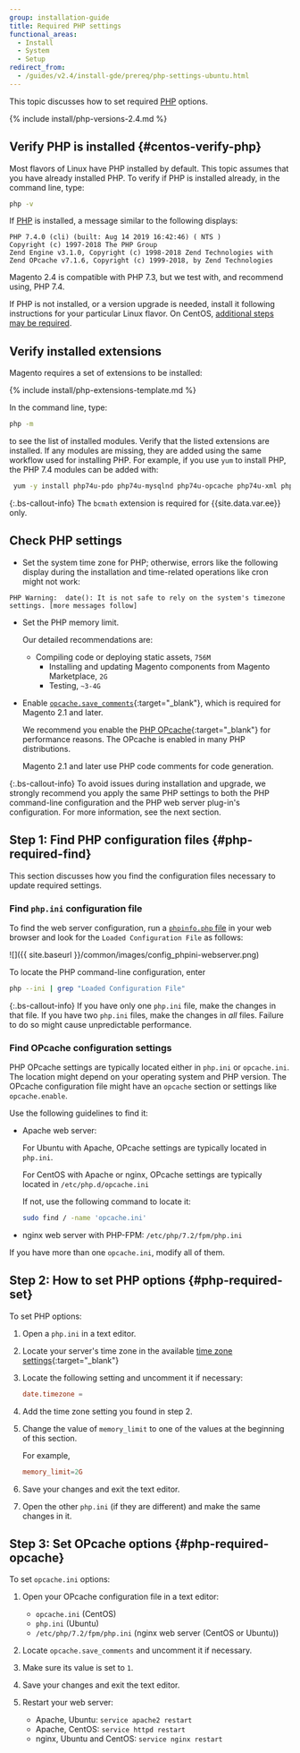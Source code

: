```yaml
---
group: installation-guide
title: Required PHP settings
functional_areas:
  - Install
  - System
  - Setup
redirect_from: 
  - /guides/v2.4/install-gde/prereq/php-settings-ubuntu.html
---
```


This topic discusses how to set required [PHP](https://glossary.magento.com/php) options.

{% include install/php-versions-2.4.md %}

## Verify PHP is installed {#centos-verify-php}

Most flavors of Linux have PHP installed by default.
This topic assumes that you have already installed PHP.
To verify if PHP is installed already, in the command line, type:

```bash
php -v
```

If [PHP](https://glossary.magento.com/php) is installed, a message similar to the following displays:

```terminal
PHP 7.4.0 (cli) (built: Aug 14 2019 16:42:46) ( NTS )
Copyright (c) 1997-2018 The PHP Group
Zend Engine v3.1.0, Copyright (c) 1998-2018 Zend Technologies with Zend OPcache v7.1.6, Copyright (c) 1999-2018, by Zend Technologies
```

Magento 2.4 is compatible with PHP 7.3, but we test with, and recommend using, PHP 7.4.

If PHP is not installed, or a version upgrade is needed, install it following instructions for your particular Linux flavor.
On CentOS, [additional steps may be required][].

## Verify installed extensions

Magento requires a set of extensions to be installed:

<!--{% assign packages = site.data.codebase.v2_4.open-source.composer_lock.packages %}-->
{% include install/php-extensions-template.md %}

In the command line, type:

```bash
php -m
```

to see the list of installed modules. Verify that the listed extensions are installed.
If any modules are missing, they are added using the same workflow used for installing PHP. For example, if you use `yum` to install PHP, the PHP 7.4 modules can be added with:

```bash
 yum -y install php74u-pdo php74u-mysqlnd php74u-opcache php74u-xml php74u-gd php74u-devel php74u-mysql php74u-intl php74u-mbstring php74u-bcmath php74u-json php74u-iconv php74u-soap
```

{:.bs-callout-info}
The `bcmath` extension is required for {{site.data.var.ee}} only.

## Check PHP settings

-  Set the system time zone for PHP; otherwise, errors like the following display during the installation and time-related operations like cron might not work:

```terminal
PHP Warning:  date(): It is not safe to rely on the system's timezone settings. [more messages follow]
```

-  Set the PHP memory limit.

   Our detailed recommendations are:

   -  Compiling code or deploying static assets, `756M`
      -  Installing and updating Magento components from Magento Marketplace, `2G`
      -  Testing, `~3-4G`

-  Enable [`opcache.save_comments`](https://www.php.net/manual/en/opcache.configuration.php#ini.opcache.save-comments){:target="_blank"}, which is required for Magento 2.1 and later.

   We recommend you enable the [PHP OPcache](https://www.php.net/manual/en/book.opcache.php){:target="_blank"} for performance reasons. The OPcache is enabled in many PHP distributions.

   Magento 2.1 and later use PHP code comments for code generation.

{:.bs-callout-info}
To avoid issues during installation and upgrade, we strongly recommend you apply the same PHP settings to both the PHP command-line configuration and the PHP web server plug-in's configuration. For more information, see the next section.

## Step 1: Find PHP configuration files {#php-required-find}

This section discusses how you find the configuration files necessary to update required settings.

### Find `php.ini` configuration file

To find the web server configuration, run a [`phpinfo.php` file]({{page.baseurl}}/install-gde/prereq/optional.html#install-optional-phpinfo) in your web browser and look for the `Loaded Configuration File` as follows:

![]({{ site.baseurl }}/common/images/config_phpini-webserver.png)

To locate the PHP command-line configuration, enter

```bash
php --ini | grep "Loaded Configuration File"
```

{:.bs-callout-info}
If you have only one `php.ini` file, make the changes in that file. If you have two `php.ini` files, make the changes in *all* files. Failure to do so might cause unpredictable performance.

### Find OPcache configuration settings

PHP OPcache settings are typically located either in `php.ini` or `opcache.ini`. The location might depend on your operating system and PHP version. The OPcache configuration file might have an `opcache` section or settings like `opcache.enable`.

Use the following guidelines to find it:

-  Apache web server:

   For Ubuntu with Apache, OPcache settings are typically located in `php.ini`.

   For CentOS with Apache or nginx, OPcache settings are typically located in `/etc/php.d/opcache.ini`

   If not, use the following command to locate it:

   ```bash
   sudo find / -name 'opcache.ini'
   ```

-  nginx web server with PHP-FPM: `/etc/php/7.2/fpm/php.ini`

If you have more than one `opcache.ini`, modify all of them.

## Step 2: How to set PHP options {#php-required-set}

To set PHP options:

1. Open a `php.ini` in a text editor.
1. Locate your server's time zone in the available [time zone settings](https://php.net/manual/en/timezones.php){:target="_blank"}
1. Locate the following setting and uncomment it if necessary:

   ```conf
   date.timezone =
   ```

1. Add the time zone setting you found in step 2.
1. Change the value of `memory_limit` to one of the values at the beginning of this section.

   For example,

   ```conf
   memory_limit=2G
   ```

1. Save your changes and exit the text editor.
1. Open the other `php.ini` (if they are different) and make the same changes in it.

## Step 3: Set OPcache options {#php-required-opcache}

To set `opcache.ini` options:

1. Open your OPcache configuration file in a text editor:

   -  `opcache.ini` (CentOS)
   -  `php.ini` (Ubuntu)
   -  `/etc/php/7.2/fpm/php.ini` (nginx web server (CentOS or Ubuntu))

1. Locate `opcache.save_comments` and uncomment it if necessary.
1. Make sure its value is set to `1`.
1. Save your changes and exit the text editor.
1. Restart your web server:

   -  Apache, Ubuntu: `service apache2 restart`
   -  Apache, CentOS: `service httpd restart`
   -  nginx, Ubuntu and CentOS: `service nginx restart`

<!-- Link Definitions -->

[additional steps may be required]: https://wiki.centos.org/HowTos/php7
